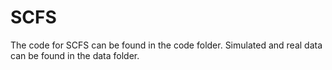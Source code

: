# SCFS 
The code for SCFS can be found in the code folder. Simulated and real data can be found in the data folder.

